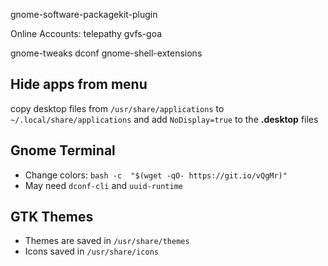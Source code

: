 gnome-software-packagekit-plugin

Online Accounts:
telepathy
gvfs-goa

gnome-tweaks
dconf
gnome-shell-extensions


## Hide apps from menu
copy desktop files from `/usr/share/applications` to
`~/.local/share/applications` and add `NoDisplay=true`
to the **.desktop** files


## Gnome Terminal
* Change colors: `bash -c  "$(wget -qO- https://git.io/vQgMr)"`
* May need `dconf-cli` and `uuid-runtime`


## GTK Themes
* Themes are saved in `/usr/share/themes`
* Icons saved in `/usr/share/icons`
